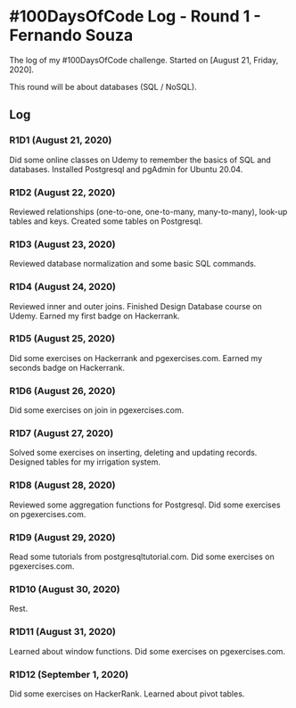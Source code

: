 # #100DaysOfCode Log - Round 1 - Fernando Souza

The log of my #100DaysOfCode challenge. Started on [August 21, Friday, 2020].

This round will be about databases (SQL / NoSQL).

## Log

### R1D1 (August 21, 2020)

Did some online classes on Udemy to remember the basics of SQL and databases.
Installed Postgresql and pgAdmin for Ubuntu 20.04.

### R1D2 (August 22, 2020)

Reviewed relationships (one-to-one, one-to-many, many-to-many), look-up tables and keys.
Created some tables on Postgresql.


### R1D3 (August 23, 2020)

Reviewed database normalization and some basic SQL commands.


### R1D4 (August 24, 2020)

Reviewed inner and outer joins. Finished Design Database course on Udemy.
Earned my first badge on Hackerrank.

### R1D5 (August 25, 2020)

Did some exercises on Hackerrank and pgexercises.com.
Earned my seconds badge on Hackerrank.

### R1D6 (August 26, 2020)

Did some exercises on join in pgexercises.com.


### R1D7 (August 27, 2020)

Solved some exercises on inserting, deleting and updating records.
Designed tables for my irrigation system.

### R1D8 (August 28, 2020)

Reviewed some aggregation functions for Postgresql.
Did some exercises on pgexercises.com.

### R1D9 (August 29, 2020)

Read some tutorials from postgresqltutorial.com.
Did some exercises on pgexercises.com.

### R1D10 (August 30, 2020)

Rest.

### R1D11 (August 31, 2020)

Learned about window functions.
Did some exercises on pgexercises.com.

### R1D12 (September 1, 2020)

Did some exercises on HackerRank.
Learned about pivot tables.

